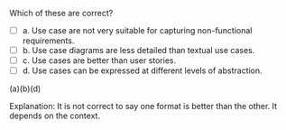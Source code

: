 <panel header="{{ icon_Q_A }} Statements about use cases">
<question>

Which of these are correct?

- [ ] a. Use case are not very suitable for capturing non-functional requirements.
- [ ] b. Use case diagrams are less detailed than textual use cases.
- [ ] c. Use cases are better than user stories.
- [ ] d. Use cases can be expressed at different levels of abstraction.

<div slot="answer">

(a)(b)(d)

Explanation: It is not correct to say one format is better than the other. It depends on the context.

</div>
</question>
</panel>
